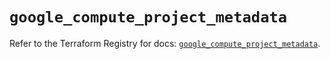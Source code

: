 # `google_compute_project_metadata`

Refer to the Terraform Registry for docs: [`google_compute_project_metadata`](https://registry.terraform.io/providers/hashicorp/google/5.34.0/docs/resources/compute_project_metadata).
